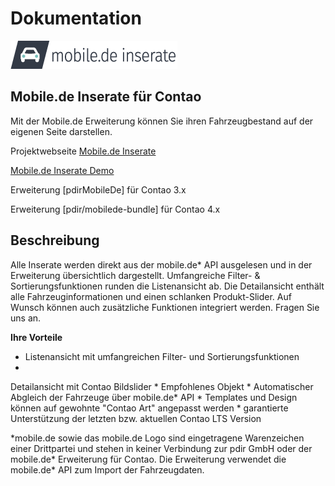 # Dokumentation

![](../_images/mobilede/mobilemodul_logo_267x45px.png#noborder)

## Mobile.de Inserate für Contao

Mit der Mobile.de Erweiterung können Sie ihren Fahrzeugbestand auf der eigenen Seite darstellen.

Projektwebseite [Mobile.de Inserate](https://pdir.de/mobile-de-integration-fuer-contao-cms.html)

[Mobile.de Inserate Demo](http://demo.pdir.de/mobile-de-inserate-demo.html)

Erweiterung [pdirMobileDe] für Contao 3.x

Erweiterung [pdir/mobilede-bundle] für Contao 4.x

## Beschreibung

Alle Inserate werden direkt aus der mobile.de* API ausgelesen und in der Erweiterung übersichtlich dargestellt. Umfangreiche Filter- & Sortierungsfunktionen runden die Listenansicht ab. Die Detailansicht enthält alle Fahrzeuginformationen und einen schlanken Produkt-Slider. Auf Wunsch können auch zusätzliche Funktionen integriert werden. Fragen Sie uns an.

**Ihre Vorteile**

* Listenansicht mit umfangreichen Filter- und Sortierungsfunktionen
* 
Detailansicht mit Contao Bildslider
* 
Empfohlenes Objekt
* 
Automatischer Abgleich der Fahrzeuge über mobile.de* API
* 
Templates und Design können auf gewohnte "Contao Art" angepasst werden
* 
garantierte Unterstützung der letzten bzw. aktuellen Contao LTS Version


\*mobile.de sowie das mobile.de Logo sind eingetragene Warenzeichen einer Drittpartei und stehen in keiner Verbindung zur pdir GmbH oder der mobile.de* Erweiterung für Contao. Die Erweiterung verwendet die mobile.de* API zum Import der Fahrzeugdaten.